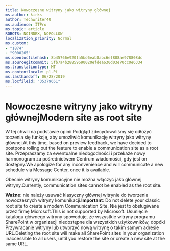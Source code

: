 ```yaml
---
title: Nowoczesne witryny jako witryny głównej
ms.author: kirks
author: Techwriter40
ms.audience: ITPro
ms.topic: article
ROBOTS: NOINDEX, NOFOLLOW
localization_priority: Normal
ms.custom:
- "1874"
- "9000265"
ms.openlocfilehash: 8b45766e920fa5bd6eab8abc6ef808ae978808dc
ms.sourcegitcommit: 5fb7a4b28859690020efdea630d03e70cc0e6334
ms.translationtype: MT
ms.contentlocale: pl-PL
ms.lasthandoff: 06/28/2019
ms.locfileid: "35379651"
---
```

# <a name="modern-site-as-root-site"></a><span data-ttu-id="6a82f-102">Nowoczesne witryny jako witryny głównej</span><span class="sxs-lookup"><span data-stu-id="6a82f-102">Modern site as root site</span></span>

<span data-ttu-id="6a82f-103">W tej chwili na podstawie opinii Podgląd zdecydowaliśmy się odłożyć toczenia się funkcję, aby umożliwić komunikację witryny jako witryny głównej.</span><span class="sxs-lookup"><span data-stu-id="6a82f-103">At this time, based on preview feedback, we have decided to postpone rolling out the feature to enable a communication site as a root site.</span></span> <span data-ttu-id="6a82f-104">Przepraszamy za ewentualne niedogodności i przekaże nowy harmonogram za pośrednictwem Centrum wiadomości, gdy jest on dostępny.</span><span class="sxs-lookup"><span data-stu-id="6a82f-104">We apologize for any inconvenience and will communicate a new schedule via Message Center, once it is available.</span></span>

<span data-ttu-id="6a82f-105">Obecnie witryny komunikacyjne nie można włączyć jako głównej witryny.</span><span class="sxs-lookup"><span data-stu-id="6a82f-105">Currently, communication sites cannot be enabled as the root site.</span></span>

<span data-ttu-id="6a82f-106">**Ważne**: nie należy usuwać klasyczny głównej witrynie do tworzenia nowoczesnych witryny komunikacji.</span><span class="sxs-lookup"><span data-stu-id="6a82f-106">**Important**: Do not delete your classic root site to create a modern Communication Site.</span></span> <span data-ttu-id="6a82f-107">Nie jest to obsługiwane przez firmę Microsoft.</span><span class="sxs-lookup"><span data-stu-id="6a82f-107">This is not supported by Microsoft.</span></span> <span data-ttu-id="6a82f-108">Usunięcie katalogu głównego witryny spowoduje, że wszystkie witryny programu SharePoint w organizacji niedostępne dla wszystkich użytkowników, dopóki Przywracanie witryny lub utworzyć nową witrynę o takim samym adresie URL.</span><span class="sxs-lookup"><span data-stu-id="6a82f-108">Deleting the root site will make all SharePoint sites in your organization inaccessible to all users, until you restore the site or create a new site at the same URL.</span></span>
